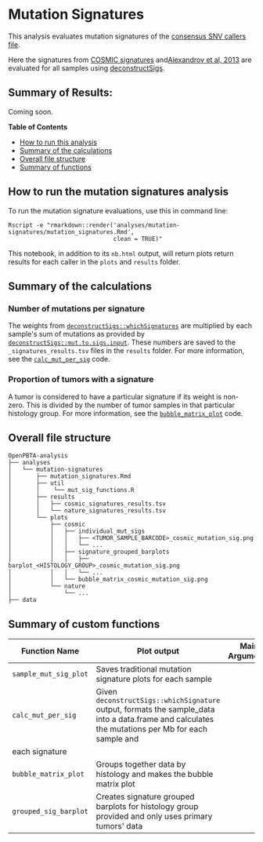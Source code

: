 # Mutation Signatures

This analysis evaluates mutation signatures of the [consensus SNV callers file](https://github.com/AlexsLemonade/OpenPBTA-analysis/tree/master/analyses/snv-callers#consensus-mutation-call).

Here the signatures from [COSMIC signatures](https://cancer.sanger.ac.uk/cosmic)
and[Alexandrov et al, 2013](https://www.ncbi.nlm.nih.gov/pubmed/23945592) are
evaluated for all samples using [deconstructSigs](https://github.com/raerose01/deconstructSigs).

## Summary of Results:

Coming soon.

**Table of Contents**
* [How to run this analysis](#how-to-run-the-mutation-signatures-analysis)
* [Summary of the calculations](#summary-of-the-calculations)
* [Overall file structure](#overall-file-structure)
* [Summary of functions](#summary-of-custom-functions)

## How to run the mutation signatures analysis

To run the mutation signature evaluations, use this in command line:
```
Rscript -e "rmarkdown::render('analyses/mutation-signatures/mutation_signatures.Rmd',
                              clean = TRUE)"
```

This notebook, in addition to its `nb.html` output, will return plots return results for each caller in the `plots` and `results` folder.

## Summary of the calculations

### Number of mutations per signature

The weights from [`deconstructSigs::whichSignatures`](https://www.rdocumentation.org/packages/deconstructSigs/versions/1.8.0/topics/whichSignatures) are multiplied by each sample's sum of mutations as provided by [`deconstructSigs::mut.to.sigs.input`](https://www.rdocumentation.org/packages/deconstructSigs/versions/1.8.0/topics/mut.to.sigs.input).
These numbers are saved to the `_signatures_results.tsv` files in the `results` folder.
For more information, see the [`calc_mut_per_sig`]() code.

### Proportion of tumors with a signature

A tumor is considered to have a particular signature if its weight is non-zero.
This is divided by the number of tumor samples in that particular histology group.
For more information, see the [`bubble_matrix_plot`]() code.

## Overall file structure
```
OpenPBTA-analysis
├── analyses
│   └── mutation-signatures
│       ├── mutation_signatures.Rmd
│       ├── util
│       │    └── mut_sig_functions.R
│       ├── results
│       │   ├── cosmic_signatures_results.tsv
│       │   └── nature_signatures_results.tsv
│       └── plots
│           ├── cosmic
│           │   ├── individual_mut_sigs
│           │   │   ├── <TUMOR_SAMPLE_BARCODE>_cosmic_mutation_sig.png
│           │   │   └── ...
│           │   ├── signature_grouped_barplots
│           │   │   ├── barplot_<HISTOLOGY_GROUP>_cosmic_mutation_sig.png
│           │   │   └── ...
│           │   └── bubble_matrix_cosmic_mutation_sig.png
│           └── nature
│               └── ...
├── data
```

## Summary of custom functions

|Function Name|Plot output|Main Arguments|
|-------------|-----------|---------|
|`sample_mut_sig_plot`|Saves traditional mutation signature plots for each sample|
|`calc_mut_per_sig`|Given `deconstructSigs::whichSignature` output, formats the sample_data into a data.frame and calculates the mutations per Mb for each sample and
each signature|
|`bubble_matrix_plot`|Groups together data by histology and makes the bubble matrix plot|
|`grouped_sig_barplot`|Creates signature grouped barplots for histology group provided and only uses primary tumors' data|
